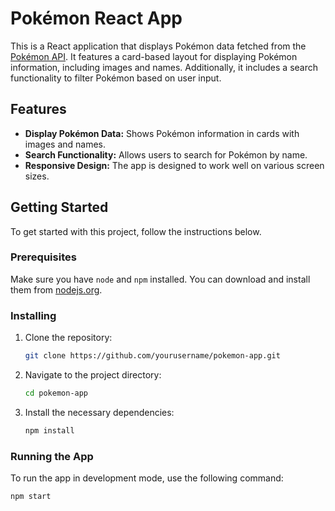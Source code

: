 # Pokémon React App

This is a React application that displays Pokémon data fetched from the [Pokémon API](https://pokeapi.co/api/v2/pokemon). It features a card-based layout for displaying Pokémon information, including images and names. Additionally, it includes a search functionality to filter Pokémon based on user input.

## Features

- **Display Pokémon Data:** Shows Pokémon information in cards with images and names.
- **Search Functionality:** Allows users to search for Pokémon by name.
- **Responsive Design:** The app is designed to work well on various screen sizes.

## Getting Started

To get started with this project, follow the instructions below.

### Prerequisites

Make sure you have `node` and `npm` installed. You can download and install them from [nodejs.org](https://nodejs.org/).

### Installing

1. Clone the repository:

    ```bash
    git clone https://github.com/yourusername/pokemon-app.git
    ```

2. Navigate to the project directory:

    ```bash
    cd pokemon-app
    ```

3. Install the necessary dependencies:

    ```bash
    npm install
    ```

### Running the App

To run the app in development mode, use the following command:

```bash
npm start

